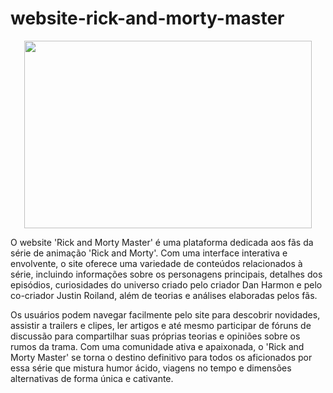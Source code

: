 # website-rick-and-morty-master

<p align="center">
  <img width="460" height="300" src="https://github.com/Rafael-Lee1/Icons/blob/4d0a3169a09af6ddf5ac32ebee776756e46d906d/rick-n-morty.png">
</p>

O website 'Rick and Morty Master' é uma plataforma dedicada aos fãs da série de animação 'Rick and Morty'. Com uma interface interativa e envolvente, o site oferece uma variedade de conteúdos relacionados à série, incluindo informações sobre os personagens principais, detalhes dos episódios, curiosidades do universo criado pelo criador Dan Harmon e pelo co-criador Justin Roiland, além de teorias e análises elaboradas pelos fãs.

Os usuários podem navegar facilmente pelo site para descobrir novidades, assistir a trailers e clipes, ler artigos e até mesmo participar de fóruns de discussão para compartilhar suas próprias teorias e opiniões sobre os rumos da trama. Com uma comunidade ativa e apaixonada, o 'Rick and Morty Master' se torna o destino definitivo para todos os aficionados por essa série que mistura humor ácido, viagens no tempo e dimensões alternativas de forma única e cativante.

